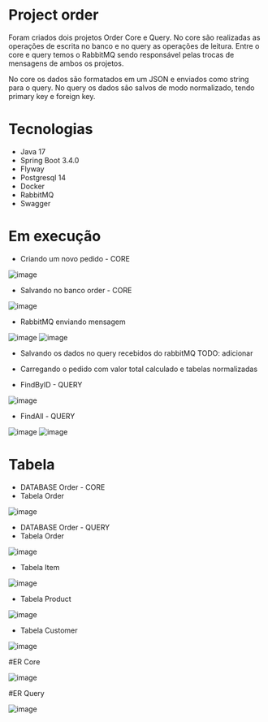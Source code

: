 # Project order
Foram criados dois projetos Order Core e Query. No core são realizadas as operações de escrita no banco e no query as operações de leitura. Entre o core e query temos o RabbitMQ sendo responsável pelas trocas de mensagens de ambos os projetos. 

No core os dados são formatados em um JSON e enviados como string para o query. No query os dados são salvos de modo normalizado, tendo primary key e foreign key.

# Tecnologias

* Java 17
* Spring Boot 3.4.0
* Flyway
* Postgresql 14
* Docker
* RabbitMQ
* Swagger

# Em execução

* Criando um novo pedido - CORE
  
![image](https://github.com/user-attachments/assets/bb38a9a1-f542-4c70-99b2-08f082a620fe)

* Salvando no banco order - CORE
  
![image](https://github.com/user-attachments/assets/78bc30d4-5054-4c20-ade8-fdaadee385d6)

* RabbitMQ enviando mensagem
  
![image](https://github.com/user-attachments/assets/ac62ae5d-235e-4971-bf45-01ed755a5bb5)
![image](https://github.com/user-attachments/assets/99bf8632-3ee8-40b5-a434-6b6c8f7c27d7)

* Salvando os dados no query recebidos do rabbitMQ
  TODO: adicionar

* Carregando o pedido com valor total calculado e tabelas normalizadas
* FindByID - QUERY
  
![image](https://github.com/user-attachments/assets/030ec68e-846e-4e96-9fce-2f2cfe9234b7)

* FindAll - QUERY
  
![image](https://github.com/user-attachments/assets/fdf6a90c-4c2f-4d07-9c0b-aae5d1b9edb6)
![image](https://github.com/user-attachments/assets/1158a7d1-286b-4998-bcd2-6bce70873dec)

# Tabela

* DATABASE Order - CORE
* Tabela Order
  
![image](https://github.com/user-attachments/assets/bde5ef37-47a1-4ae1-a5d9-86b94e061dca)

* DATABASE Order - QUERY
* Tabela Order
  
![image](https://github.com/user-attachments/assets/10e76af2-238b-4180-8d56-0a4951f3210d)

* Tabela Item
  
![image](https://github.com/user-attachments/assets/415793a5-b306-4992-af25-69c5b0046a5d)

* Tabela Product
  
![image](https://github.com/user-attachments/assets/35446f92-7fc3-4c15-8816-8899d06300bb)

* Tabela Customer
  
![image](https://github.com/user-attachments/assets/859ae803-d7b3-44a2-8774-9c1e5c453ebe)

#ER Core

![image](https://github.com/user-attachments/assets/a8edbd4a-e818-4a5f-8533-92a250602283)

#ER Query

![image](https://github.com/user-attachments/assets/71539798-de5c-4ac9-9055-bfc285d19dfd)
